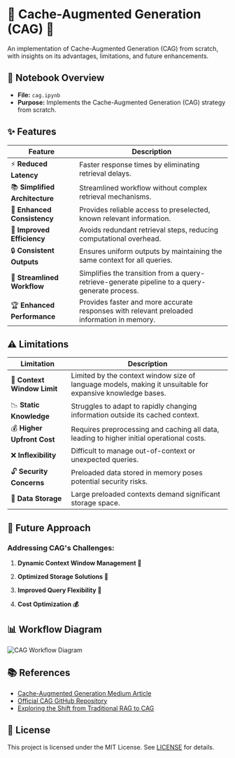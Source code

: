 # 🚀 Cache-Augmented Generation (CAG) 🧠

An implementation of Cache-Augmented Generation (CAG) from scratch, with insights on its advantages, limitations, and future enhancements.

## 📓 Notebook Overview

- **File:** `cag.ipynb`
- **Purpose:** Implements the Cache-Augmented Generation (CAG) strategy from scratch.

## ✨ Features

| Feature                | Description                                                                 |
|------------------------|-----------------------------------------------------------------------------|
| ⚡ **Reduced Latency**  | Faster response times by eliminating retrieval delays.                      |
| 📚 **Simplified Architecture** | Streamlined workflow without complex retrieval mechanisms.               |
| 🔄 **Enhanced Consistency** | Provides reliable access to preselected, known relevant information.    |
| 🚀 **Improved Efficiency** | Avoids redundant retrieval steps, reducing computational overhead.       |
| 🔒 **Consistent Outputs** | Ensures uniform outputs by maintaining the same context for all queries. |
| 🔧 **Streamlined Workflow** | Simplifies the transition from a query-retrieve-generate pipeline to a query-generate process. |
| 🏆 **Enhanced Performance** | Provides faster and more accurate responses with relevant preloaded information in memory. |

## ⚠️ Limitations

| Limitation                | Description                                                                 |
|---------------------------|-----------------------------------------------------------------------------|
| 🧠 **Context Window Limit** | Limited by the context window size of language models, making it unsuitable for expansive knowledge bases. |
| 📉 **Static Knowledge**    | Struggles to adapt to rapidly changing information outside its cached context. |
| 💰 **Higher Upfront Cost** | Requires preprocessing and caching all data, leading to higher initial operational costs. |
| ❌ **Inflexibility**       | Difficult to manage out-of-context or unexpected queries.                   |
| 🔓 **Security Concerns**   | Preloaded data stored in memory poses potential security risks.             |
| 💾 **Data Storage**        | Large preloaded contexts demand significant storage space.                  |

## 🔮 Future Approach

### Addressing CAG's Challenges:

1. **Dynamic Context Window Management 🧠**

2. **Optimized Storage Solutions 💾**

3. **Improved Query Flexibility 🔄**

4. **Cost Optimization 💰**


## 📊 Workflow Diagram

![CAG Workflow Diagram](https://github.com/user-attachments/assets/4921d1d8-5527-4e42-acc7-1af8889ee871)

## 📚 References

- [Cache-Augmented Generation Medium Article](https://medium.com/@jagadeesan.ganesh/cache-augmented-generation-cag-the-next-frontier-in-llm-optimization-d4c83e31ba0b)
- [Official CAG GitHub Repository](https://github.com/hhhuang/CAG)
- [Exploring the Shift from Traditional RAG to CAG](https://medium.com/@ajayverma23/exploring-the-shift-from-traditional-rag-to-cache-augmented-generation-cag-a672942ab420)

## 📜 License

This project is licensed under the MIT License. See [LICENSE](LICENSE) for details.
